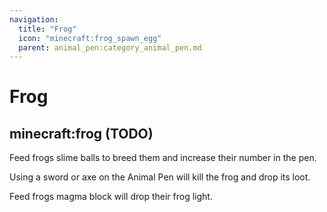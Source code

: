 ```yaml
---
navigation:
  title: "Frog"
  icon: "minecraft:frog_spawn_egg"
  parent: animal_pen:category_animal_pen.md
---
```


# Frog

## minecraft:frog (TODO)

<GameScene zoom={4}>
  <Entity id="minecraft:frog" />
</GameScene>

<ItemImage id="minecraft:slime_ball" />

Feed frogs slime balls to breed them and increase their number in the pen.

<ItemImage id="minecraft:diamond_sword" />

Using a sword or axe on the Animal Pen will kill the frog and drop its loot.

<ItemImage id="minecraft:magma_block" />

Feed frogs magma block will drop their frog light.

